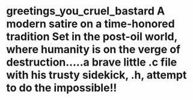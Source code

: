 greetings_you_cruel_bastard
A modern satire on a time-honored tradition
Set in the post-oil world, where humanity is 
on the verge of destruction.....a brave little
.c file with his trusty sidekick, .h, attempt to
do the impossible!! 
====================
